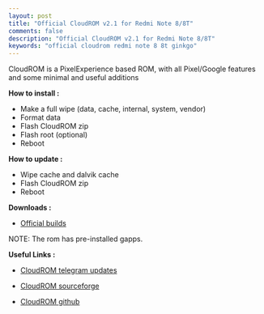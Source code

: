 ```yaml
---
layout: post
title: "Official CloudROM v2.1 for Redmi Note 8/8T"
comments: false
description: "Official CloudROM v2.1 for Redmi Note 8/8T"
keywords: "official cloudrom redmi note 8 8t ginkgo"
---
```


CloudROM is a PixelExperience based ROM, with all Pixel/Google features and some minimal and useful additions

**How to install :**
* Make a full wipe (data, cache, internal, system, vendor)
* Format data
* Flash CloudROM zip
* Flash root (optional)
* Reboot

**How to update :**
* Wipe cache and dalvik cache
* Flash CloudROM zip
* Reboot

**Downloads :**

 * [Official builds](https://sourceforge.net/projects/cloud-rom/files/v2.x_11/ginkgo/)

NOTE: The rom has pre-installed gapps.

**Useful Links :**
 * [CloudROM telegram updates](https://t.me/cloud_updates)

 * [CloudROM sourceforge](https://sourceforge.net/projects/cloud-rom/files/)

 * [CloudROM github](https://github.com/Cloud-ROM)


